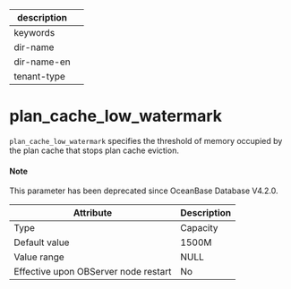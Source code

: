 | description ||
|---|---|
| keywords ||
| dir-name ||
| dir-name-en ||
| tenant-type ||

# plan_cache_low_watermark


`plan_cache_low_watermark` specifies the threshold of memory occupied by the plan cache that stops plan cache eviction.

<main id="notice" type='explain'>
    <h4>Note</h4>
    <p>This parameter has been deprecated since OceanBase Database V4.2.0. </p>
  </main>


| **Attribute** | **Description** |
|------------------|--------|
| Type | Capacity |
| Default value | 1500M |
| Value range | NULL |
| Effective upon OBServer node restart | No |



